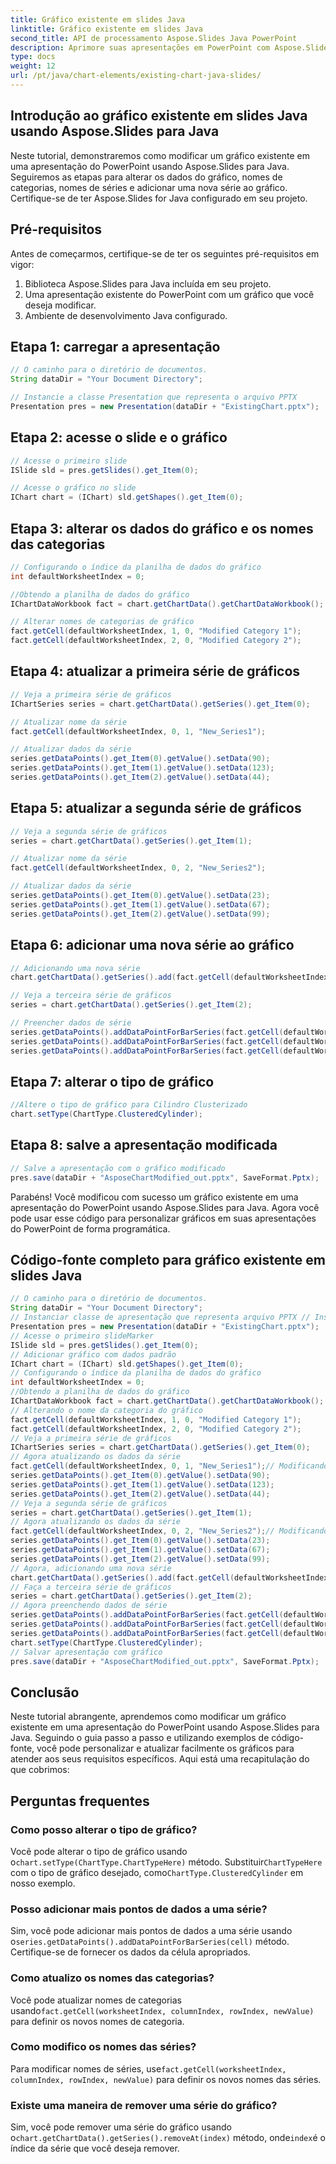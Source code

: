 ```yaml
---
title: Gráfico existente em slides Java
linktitle: Gráfico existente em slides Java
second_title: API de processamento Aspose.Slides Java PowerPoint
description: Aprimore suas apresentações em PowerPoint com Aspose.Slides para Java. Aprenda a modificar gráficos existentes de forma programática. Guia passo a passo com código-fonte para personalização de gráficos.
type: docs
weight: 12
url: /pt/java/chart-elements/existing-chart-java-slides/
---
```


## Introdução ao gráfico existente em slides Java usando Aspose.Slides para Java

Neste tutorial, demonstraremos como modificar um gráfico existente em uma apresentação do PowerPoint usando Aspose.Slides para Java. Seguiremos as etapas para alterar os dados do gráfico, nomes de categorias, nomes de séries e adicionar uma nova série ao gráfico. Certifique-se de ter Aspose.Slides for Java configurado em seu projeto.

## Pré-requisitos

Antes de começarmos, certifique-se de ter os seguintes pré-requisitos em vigor:

1. Biblioteca Aspose.Slides para Java incluída em seu projeto.
2. Uma apresentação existente do PowerPoint com um gráfico que você deseja modificar.
3. Ambiente de desenvolvimento Java configurado.

## Etapa 1: carregar a apresentação

```java
// O caminho para o diretório de documentos.
String dataDir = "Your Document Directory";

// Instancie a classe Presentation que representa o arquivo PPTX
Presentation pres = new Presentation(dataDir + "ExistingChart.pptx");
```

## Etapa 2: acesse o slide e o gráfico

```java
// Acesse o primeiro slide
ISlide sld = pres.getSlides().get_Item(0);

// Acesse o gráfico no slide
IChart chart = (IChart) sld.getShapes().get_Item(0);
```

## Etapa 3: alterar os dados do gráfico e os nomes das categorias

```java
// Configurando o índice da planilha de dados do gráfico
int defaultWorksheetIndex = 0;

//Obtendo a planilha de dados do gráfico
IChartDataWorkbook fact = chart.getChartData().getChartDataWorkbook();

// Alterar nomes de categorias de gráfico
fact.getCell(defaultWorksheetIndex, 1, 0, "Modified Category 1");
fact.getCell(defaultWorksheetIndex, 2, 0, "Modified Category 2");
```

## Etapa 4: atualizar a primeira série de gráficos

```java
// Veja a primeira série de gráficos
IChartSeries series = chart.getChartData().getSeries().get_Item(0);

// Atualizar nome da série
fact.getCell(defaultWorksheetIndex, 0, 1, "New_Series1");

// Atualizar dados da série
series.getDataPoints().get_Item(0).getValue().setData(90);
series.getDataPoints().get_Item(1).getValue().setData(123);
series.getDataPoints().get_Item(2).getValue().setData(44);
```

## Etapa 5: atualizar a segunda série de gráficos

```java
// Veja a segunda série de gráficos
series = chart.getChartData().getSeries().get_Item(1);

// Atualizar nome da série
fact.getCell(defaultWorksheetIndex, 0, 2, "New_Series2");

// Atualizar dados da série
series.getDataPoints().get_Item(0).getValue().setData(23);
series.getDataPoints().get_Item(1).getValue().setData(67);
series.getDataPoints().get_Item(2).getValue().setData(99);
```

## Etapa 6: adicionar uma nova série ao gráfico

```java
// Adicionando uma nova série
chart.getChartData().getSeries().add(fact.getCell(defaultWorksheetIndex, 0, 3, "Series 3"), chart.getType());

// Veja a terceira série de gráficos
series = chart.getChartData().getSeries().get_Item(2);

// Preencher dados de série
series.getDataPoints().addDataPointForBarSeries(fact.getCell(defaultWorksheetIndex, 1, 3, 20));
series.getDataPoints().addDataPointForBarSeries(fact.getCell(defaultWorksheetIndex, 2, 3, 50));
series.getDataPoints().addDataPointForBarSeries(fact.getCell(defaultWorksheetIndex, 3, 3, 30));
```

## Etapa 7: alterar o tipo de gráfico

```java
//Altere o tipo de gráfico para Cilindro Clusterizado
chart.setType(ChartType.ClusteredCylinder);
```

## Etapa 8: salve a apresentação modificada

```java
// Salve a apresentação com o gráfico modificado
pres.save(dataDir + "AsposeChartModified_out.pptx", SaveFormat.Pptx);
```

Parabéns! Você modificou com sucesso um gráfico existente em uma apresentação do PowerPoint usando Aspose.Slides para Java. Agora você pode usar esse código para personalizar gráficos em suas apresentações do PowerPoint de forma programática.

## Código-fonte completo para gráfico existente em slides Java

```java
// O caminho para o diretório de documentos.
String dataDir = "Your Document Directory";
// Instanciar classe de apresentação que representa arquivo PPTX // Instanciar classe de apresentação que representa arquivo PPTX
Presentation pres = new Presentation(dataDir + "ExistingChart.pptx");
// Acesse o primeiro slideMarker
ISlide sld = pres.getSlides().get_Item(0);
// Adicionar gráfico com dados padrão
IChart chart = (IChart) sld.getShapes().get_Item(0);
// Configurando o índice da planilha de dados do gráfico
int defaultWorksheetIndex = 0;
//Obtendo a planilha de dados do gráfico
IChartDataWorkbook fact = chart.getChartData().getChartDataWorkbook();
// Alterando o nome da categoria do gráfico
fact.getCell(defaultWorksheetIndex, 1, 0, "Modified Category 1");
fact.getCell(defaultWorksheetIndex, 2, 0, "Modified Category 2");
// Veja a primeira série de gráficos
IChartSeries series = chart.getChartData().getSeries().get_Item(0);
// Agora atualizando os dados da série
fact.getCell(defaultWorksheetIndex, 0, 1, "New_Series1");// Modificando o nome da série
series.getDataPoints().get_Item(0).getValue().setData(90);
series.getDataPoints().get_Item(1).getValue().setData(123);
series.getDataPoints().get_Item(2).getValue().setData(44);
// Veja a segunda série de gráficos
series = chart.getChartData().getSeries().get_Item(1);
// Agora atualizando os dados da série
fact.getCell(defaultWorksheetIndex, 0, 2, "New_Series2");// Modificando o nome da série
series.getDataPoints().get_Item(0).getValue().setData(23);
series.getDataPoints().get_Item(1).getValue().setData(67);
series.getDataPoints().get_Item(2).getValue().setData(99);
// Agora, adicionando uma nova série
chart.getChartData().getSeries().add(fact.getCell(defaultWorksheetIndex, 0, 3, "Series 3"), chart.getType());
// Faça a terceira série de gráficos
series = chart.getChartData().getSeries().get_Item(2);
// Agora preenchendo dados de série
series.getDataPoints().addDataPointForBarSeries(fact.getCell(defaultWorksheetIndex, 1, 3, 20));
series.getDataPoints().addDataPointForBarSeries(fact.getCell(defaultWorksheetIndex, 2, 3, 50));
series.getDataPoints().addDataPointForBarSeries(fact.getCell(defaultWorksheetIndex, 3, 3, 30));
chart.setType(ChartType.ClusteredCylinder);
// Salvar apresentação com gráfico
pres.save(dataDir + "AsposeChartModified_out.pptx", SaveFormat.Pptx);
```
## Conclusão

Neste tutorial abrangente, aprendemos como modificar um gráfico existente em uma apresentação do PowerPoint usando Aspose.Slides para Java. Seguindo o guia passo a passo e utilizando exemplos de código-fonte, você pode personalizar e atualizar facilmente os gráficos para atender aos seus requisitos específicos. Aqui está uma recapitulação do que cobrimos:

## Perguntas frequentes

### Como posso alterar o tipo de gráfico?

 Você pode alterar o tipo de gráfico usando o`chart.setType(ChartType.ChartTypeHere)` método. Substituir`ChartTypeHere` com o tipo de gráfico desejado, como`ChartType.ClusteredCylinder` em nosso exemplo.

### Posso adicionar mais pontos de dados a uma série?

 Sim, você pode adicionar mais pontos de dados a uma série usando o`series.getDataPoints().addDataPointForBarSeries(cell)` método. Certifique-se de fornecer os dados da célula apropriados.

### Como atualizo os nomes das categorias?

 Você pode atualizar nomes de categorias usando`fact.getCell(worksheetIndex, columnIndex, rowIndex, newValue)` para definir os novos nomes de categoria.

### Como modifico os nomes das séries?

 Para modificar nomes de séries, use`fact.getCell(worksheetIndex, columnIndex, rowIndex, newValue)` para definir os novos nomes das séries.

### Existe uma maneira de remover uma série do gráfico?

 Sim, você pode remover uma série do gráfico usando o`chart.getChartData().getSeries().removeAt(index)` método, onde`index`é o índice da série que você deseja remover.